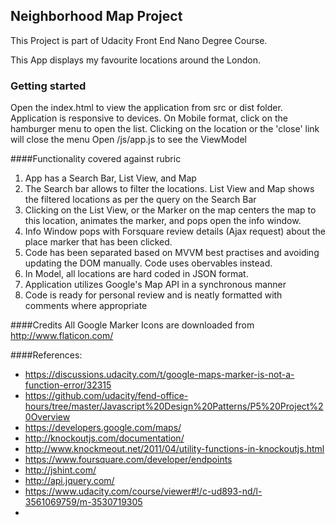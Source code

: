 ## Neighborhood Map Project

This Project is part of Udacity Front End Nano Degree Course.

This App displays my favourite locations around the London.

### Getting started
Open the index.html to view the application from src or dist folder.
Application is responsive to devices.
On Mobile format, click on the hamburger menu to open the list. Clicking on the location or the 'close' link will close the menu
Open /js/app.js to see the ViewModel

####Functionality covered against rubric

1. App has a Search Bar, List View, and Map
1. The Search bar allows to filter the locations. List View and Map shows the filtered locations as per the query on the Search Bar
1. Clicking on the List View, or the Marker on the map centers the map to this location, animates the marker, and pops open the info window.
1. Info Window pops with Forsquare review details (Ajax request) about the place marker that has been clicked.
1. Code has been separated based on MVVM best practises and avoiding updating the DOM manually. Code uses obervables instead.
1. In Model, all locations are hard coded in JSON format.
1. Application utilizes Google's Map API in a synchronous manner
1. Code is ready for personal review and is neatly formatted with comments where appropriate

####Credits
All Google Marker Icons are downloaded from http://www.flaticon.com/

####References:
* https://discussions.udacity.com/t/google-maps-marker-is-not-a-function-error/32315
* https://github.com/udacity/fend-office-hours/tree/master/Javascript%20Design%20Patterns/P5%20Project%20Overview
* https://developers.google.com/maps/
* http://knockoutjs.com/documentation/
* http://www.knockmeout.net/2011/04/utility-functions-in-knockoutjs.html
* https://www.foursquare.com/developer/endpoints
* http://jshint.com/
* http://api.jquery.com/
* https://www.udacity.com/course/viewer#!/c-ud893-nd/l-3561069759/m-3530719305
*
